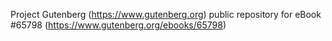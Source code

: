 Project Gutenberg (https://www.gutenberg.org) public repository for
eBook #65798 (https://www.gutenberg.org/ebooks/65798)
